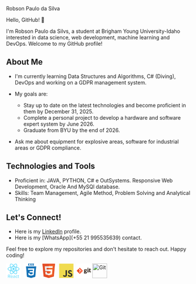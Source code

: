 Robson Paulo da Silva

Hello, GitHub! 👋

I'm Robson Paulo da Silvs, a student at Brigham Young University-Idaho interested in data science, web development, machine learning and DevOps. 
Welcome to my GitHub profile!

## About Me
- I'm currently learning Data Structures and Algorithms, C# (Diving), DevOps and working on a GDPR management system.

- My goals are:
  - Stay up to date on the latest technologies and become proficient in them by December 31, 2025.
  - Complete a personal project to develop a hardware and software expert system by June 2026.
  - Graduate from BYU by the end of 2026.
    
- Ask me about equipment for explosive areas, software for industrial areas or GDPR compliance.

## Technologies and Tools

- Proficient in: JAVA, PYTHON, C# e OutSystems. Responsive Web Development, Oracle And MySQl database.
- Skills: Team Management, Agile Method, Problem Solving and Analytical Thinking

## Let's Connect!
- Here is my [LinkedIn](www.linkedin.com/in/robson-paulo-da-silva-52605433) profile.
- Here is my [WhatsApp](+55 21 995535639) contact.

Feel free to explore my repositories and don't hesitate to reach out. Happy coding!

<div>
    <img src="https://github.com/devicons/devicon/blob/master/icons/react/react-original-wordmark.svg" title="React" alt="React" width="40" height="40"/>&nbsp;
    <img src="https://github.com/devicons/devicon/blob/master/icons/css3/css3-plain-wordmark.svg"  title="CSS3" alt="CSS" width="40" height="40"/>&nbsp;
    <img src="https://github.com/devicons/devicon/blob/master/icons/html5/html5-original.svg" title="HTML5" alt="HTML" width="40" height="40"/>&nbsp;
    <img src="https://github.com/devicons/devicon/blob/master/icons/javascript/javascript-original.svg" title="JavaScript" alt="JavaScript" width="40" height="40"/>&nbsp;
    <img src="https://github.com/devicons/devicon/blob/master/icons/git/git-original-wordmark.svg" title="Git" **alt="Git" width="40" height="40"/>
    <img src="https://github.com/devicons/devicon/blob/master/icons/git/arduino-original.svg" title="Git" **alt="Git" width="40" height="40"/>
</div>
